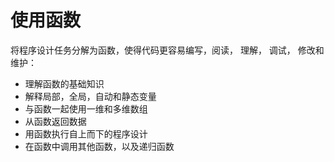 # 使用函数

将程序设计任务分解为函数，使得代码更容易编写，阅读， 理解， 调试， 修改和维护：

- 理解函数的基础知识
- 解释局部，全局，自动和静态变量
- 与函数一起使用一维和多维数组
- 从函数返回数据
- 用函数执行自上而下的程序设计
- 在函数中调用其他函数，以及递归函数
